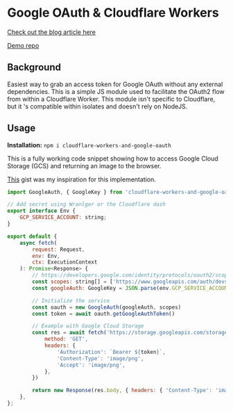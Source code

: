 # Google OAuth & Cloudflare Workers

[Check out the blog article here](https://ryan-schachte.com/blog/cf-workers-auth)

[Demo repo](https://github.com/Schachte/cloudflare-worker-gauth-example)

## Background

Easiest way to grab an access token for Google OAuth without any external dependencies. This is a simple JS module used to facilitate the OAuth2 flow from within a Cloudflare Worker. This module isn't specific to Cloudflare, but it
's compatible within isolates and doesn't rely on NodeJS.

## Usage

**Installation:** `npm i cloudflare-workers-and-google-oauth`

This is a fully working code snippet showing how to access Google Cloud Storage (GCS) and returning an image to the browser.

[This](https://gist.github.com/markelliot/6627143be1fc8209c9662c504d0ff205) gist was my inspiration for this implementation.

```javascript
import GoogleAuth, { GoogleKey } from 'cloudflare-workers-and-google-oauth'

// Add secret using Wranlger or the Cloudflare dash
export interface Env {
	GCP_SERVICE_ACCOUNT: string;
}

export default {
	async fetch(
		request: Request,
		env: Env,
		ctx: ExecutionContext
	): Promise<Response> {
        // https://developers.google.com/identity/protocols/oauth2/scopes
		const scopes: string[] = ['https://www.googleapis.com/auth/devstorage.full_control']
		const googleAuth: GoogleKey = JSON.parse(env.GCP_SERVICE_ACCOUNT)

		// Initialize the service
		const oauth = new GoogleAuth(googleAuth, scopes)
		const token = await oauth.getGoogleAuthToken()

        // Example with Google Cloud Storage
		const res = await fetch('https://storage.googleapis.com/storage/v1/b/MY_BUCKET/o/MY_OBJECT.png?alt=media', {
			method: 'GET',
			headers: {
				'Authorization': `Bearer ${token}`,
				'Content-Type': 'image/png',
				'Accept': 'image/png',
			},
		})

		return new Response(res.body, { headers: { 'Content-Type': 'image/png' } });
	},
};
```
